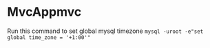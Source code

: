 # MvcAppmvc

Run this command to set global mysql timezone `mysql -uroot -e"set global time_zone = '+1:00'"`
